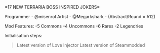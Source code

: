 =17 NEW TERRARIA BOSS INSPIRED JOKERS=

Programmer -  @misenrol 
Artist - @Megarkshark - (Abstract/Round = 512) 

Mod Features: 
-5 Commons
-4 Uncommons
-6 Rares
-2 Legendries

Initialisation steps:
> Latest version of Love Injector
> Latest version of Steammodded
